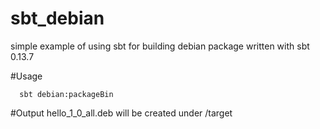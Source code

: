 # sbt_debian
simple example of using sbt for building debian package
written with sbt 0.13.7

#Usage
```
  sbt debian:packageBin
```
#Output
  hello_1_0_all.deb will be created under /target

